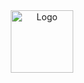 <div align="center">
  <img alt="Logo" src="https://github.com/aayushx402/website/blob/main/assets/images/file_147625355.png" width="100" />
</div>

